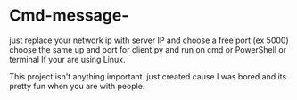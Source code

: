 # Cmd-message-
just replace your network ip with server IP and choose a free port (ex 5000) 
choose the same up and port for client.py and run on cmd or PowerShell or terminal If your are using Linux. 

This project isn't anything important. just created cause I was bored and its pretty fun when you are with people.